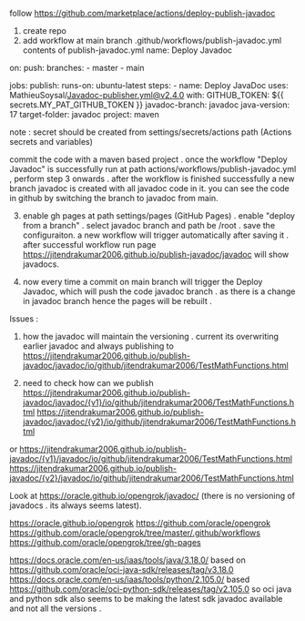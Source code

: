 follow https://github.com/marketplace/actions/deploy-publish-javadoc
1. create repo
2. add workflow  at main branch .github/workflows/publish-javadoc.yml
contents of publish-javadoc.yml
name: Deploy Javadoc

on:
  push:
    branches:
      - master
      - main

jobs:
  publish:
    runs-on: ubuntu-latest
    steps:
      - name: Deploy JavaDoc
        uses: MathieuSoysal/Javadoc-publisher.yml@v2.4.0
        with:
          GITHUB_TOKEN: ${{ secrets.MY_PAT_GITHUB_TOKEN }}
          javadoc-branch: javadoc
          java-version: 17
          target-folder: javadoc 
          project: maven 

note : secret should be created from settings/secrets/actions path (Actions secrets and variables)

commit the code with a maven based project . once the workflow "Deploy Javadoc" is successfully run at path actions/workflows/publish-javadoc.yml , perform step 3 onwards . after the workflow is finished successfully a new branch javadoc is created with all javadoc code in it. you can see the code in github by switching the branch to javadoc from main.

3. enable gh pages at path settings/pages (GitHub Pages) . enable "deploy from a branch" . select javadoc branch and path be /root . save the configuraiton. a new workflow will trigger automatically after saving it . after successful workflow run page https://jitendrakumar2006.github.io/publish-javadoc/javadoc will show javadocs.

4. now every time a commit on main branch will trigger the Deploy Javadoc, which will push the code javadoc branch . as there is a change in javadoc branch hence the pages will be rebuilt .

Issues :
1. how the javadoc will maintain the versioning .
current its overwriting earlier javadoc and always publishing to https://jitendrakumar2006.github.io/publish-javadoc/javadoc/io/github/jitendrakumar2006/TestMathFunctions.html

2. need to check how can we publish https://jitendrakumar2006.github.io/publish-javadoc/javadoc/{v1}/io/github/jitendrakumar2006/TestMathFunctions.html
https://jitendrakumar2006.github.io/publish-javadoc/javadoc/{v2}/io/github/jitendrakumar2006/TestMathFunctions.html

or 
https://jitendrakumar2006.github.io/publish-javadoc/{v1}/javadoc/io/github/jitendrakumar2006/TestMathFunctions.html
https://jitendrakumar2006.github.io/publish-javadoc/{v2}/javadoc/io/github/jitendrakumar2006/TestMathFunctions.html



Look at 
https://oracle.github.io/opengrok/javadoc/ (there is no versioning of javadocs . its always seems latest).

https://oracle.github.io/opengrok
https://github.com/oracle/opengrok
https://github.com/oracle/opengrok/tree/master/.github/workflows
https://github.com/oracle/opengrok/tree/gh-pages

https://docs.oracle.com/en-us/iaas/tools/java/3.18.0/ based on https://github.com/oracle/oci-java-sdk/releases/tag/v3.18.0
https://docs.oracle.com/en-us/iaas/tools/python/2.105.0/ based https://github.com/oracle/oci-python-sdk/releases/tag/v2.105.0
so oci java and python sdk also seems to be making the latest sdk javadoc available and not all the versions .

